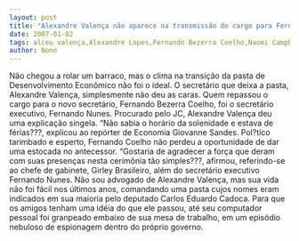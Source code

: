 ```yaml
---
layout: post
title: "Alexandre Valença não aparece na transmissão do cargo para Fernando Bezerra Coelho"
date: 2007-01-02
tags: alceu valença,Alexandre Lopes,Fernando Bezerra Coelho,Naomi Campbell,Transmissão
author: None
---
```

Não chegou a rolar um barraco, mas o clima na transição da pasta de Desenvolvimento Econômico não foi o ideal.
O secretário que deixa a pasta, Alexandre Valença, simplesmente não deu as caras.
Quem repassou o cargo para o novo secretário, Fernando Bezerra Coelho, foi o secretário executivo, Fernando Nunes.
Procurado pelo JC, Alexandre Valença deu uma explicação singela. “Não sabia o horário da solenidade e estava de férias???, explicou ao repórter de Economia Giovanne Sandes.
Pol?tico tarimbado e esperto, Fernando Coelho não perdeu a oportunidade de dar uma estocada no antecessor. 
“Gostaria de agradecer a força que deram com suas presenças nesta cerimônia tão simples???, afirmou, referindo-se ao chefe de gabinete, Girley Brasileiro, além do secretário executivo Fernando Nunes.
Não sou advogado de Alexandre Valença, mas sua vida não foi fácil nos últimos anos, comandando uma pasta cujos nomes eram indicados em sua maioria pelo deputado Carlos Eduardo Cadoca.
Para que os amigos tenham uma idéia do que ele passou, até seu computador pessoal foi granpeado embaixo de sua mesa de trabalho, em um episódio nebuloso de espionagem dentro do próprio governo. 
